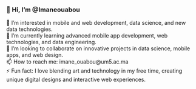 <h3>👋 Hi, I’m @Imaneouabou<br></h3>
👀 I’m interested in mobile and web development, data science, and new data technologies.<br>
🌱 I’m currently learning advanced mobile app development, web technologies, and data engineering.<br>
💞️ I’m looking to collaborate on innovative projects in data science, mobile apps, and web design.<br>
📫 How to reach me: imane_ouabou@um5.ac.ma<br>
⚡ Fun fact: I love blending art and technology in my free time, creating unique digital designs and interactive web experiences.<br>

